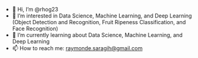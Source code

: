 - 👋 Hi, I’m @rhog23
- 👀 I’m interested in Data Science, Machine Learning, and Deep Learning (Object Detection and Recognition, Fruit Ripeness Classification, and Face Recognition)
- 🌱 I’m currently learning about Data Science, Machine Learning, and Deep Learning
- 📫 How to reach me: raymonde.saragih@gmail.com

<!---
rhog23/rhog23 is a ✨ special ✨ repository because its `README.md` (this file) appears on your GitHub profile.
You can click the Preview link to take a look at your changes.
--->
